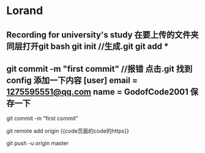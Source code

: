 # Lorand
Recording for university's study
在要上传的文件夹同层打开git bash
git init //生成.git
git add * 
-------------------------------------
git commit -m "first commit"  //报错
点击.git 找到config
添加一下内容
[user]
email = 1275595551@qq.com
name = GodofCode2001
保存一下
-------------------------------------
git commit -m "first commit"

git remote add origin {{code页面的code的https}}

git push -u origin master

